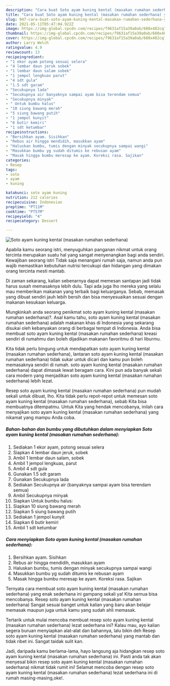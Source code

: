 ```yaml
---
description: "Cara buat Soto ayam kuning kental (masakan rumahan sederhana) yang lezat Untuk Jualan"
title: "Cara buat Soto ayam kuning kental (masakan rumahan sederhana) yang lezat Untuk Jualan"
slug: 947-cara-buat-soto-ayam-kuning-kental-masakan-rumahan-sederhana-yang-lezat-untuk-jualan
date: 2021-05-11T05:47:04.922Z
image: https://img-global.cpcdn.com/recipes/f9631af15a39a0ab/680x482cq70/soto-ayam-kuning-kental-masakan-rumahan-sederhana-foto-resep-utama.jpg
thumbnail: https://img-global.cpcdn.com/recipes/f9631af15a39a0ab/680x482cq70/soto-ayam-kuning-kental-masakan-rumahan-sederhana-foto-resep-utama.jpg
cover: https://img-global.cpcdn.com/recipes/f9631af15a39a0ab/680x482cq70/soto-ayam-kuning-kental-masakan-rumahan-sederhana-foto-resep-utama.jpg
author: Larry Welch
ratingvalue: 4.9
reviewcount: 13
recipeingredient:
- "1 ekor ayam potong sesuai selera"
- "4 lembar daun jeruk sobek"
- "1 lembar daun salam sobek"
- "1 jempol lengkuas parut"
- "4 sdt gula"
- "1.5 sdt garam"
- "Secukupnya lada"
- "Secukupnya air banyaknya sampai ayam bisa terendam semua"
- "Secukupnya minyak"
- " Untuk bumbu halus"
- "10 siung bawang merah"
- "5 siung bawang putih"
- "1 jempol kunyit"
- "6 butir kemiri"
- "1 sdt ketumbar"
recipeinstructions:
- "Bersihkan ayam. Sisihkan"
- "Rebus air hingga mendidih, masukkan ayam"
- "Haluskan bumbu, tumis dengan minyak secukupnya sampai wangi"
- "Masukkan bumbu yg sudah ditumis ke rebusan ayam"
- "Masak hingga bumbu meresap ke ayam. Koreksi rasa. Sajikan"
categories:
- Resep
tags:
- soto
- ayam
- kuning

katakunci: soto ayam kuning 
nutrition: 212 calories
recipecuisine: Indonesian
preptime: "PT11M"
cooktime: "PT57M"
recipeyield: "4"
recipecategory: Dessert

---
```



![Soto ayam kuning kental (masakan rumahan sederhana)](https://img-global.cpcdn.com/recipes/f9631af15a39a0ab/680x482cq70/soto-ayam-kuning-kental-masakan-rumahan-sederhana-foto-resep-utama.jpg)

Apabila kamu seorang istri, menyuguhkan panganan nikmat untuk orang tercinta merupakan suatu hal yang sangat menyenangkan bagi anda sendiri. Kewajiban seorang istri Tidak saja menangani rumah saja, namun anda pun wajib memastikan kebutuhan nutrisi tercukupi dan hidangan yang dimakan orang tercinta mesti mantab.

Di zaman  sekarang, kalian sebenarnya dapat memesan santapan jadi tidak harus susah memasaknya lebih dulu. Tapi ada juga lho mereka yang selalu mau memberikan makanan yang terbaik bagi keluarganya. Sebab, memasak yang dibuat sendiri jauh lebih bersih dan bisa menyesuaikan sesuai dengan makanan kesukaan keluarga. 



Mungkinkah anda seorang penikmat soto ayam kuning kental (masakan rumahan sederhana)?. Asal kamu tahu, soto ayam kuning kental (masakan rumahan sederhana) adalah makanan khas di Indonesia yang sekarang disukai oleh kebanyakan orang di berbagai tempat di Indonesia. Anda bisa membuat soto ayam kuning kental (masakan rumahan sederhana) kreasi sendiri di rumahmu dan boleh dijadikan makanan favoritmu di hari liburmu.

Kita tidak perlu bingung untuk mendapatkan soto ayam kuning kental (masakan rumahan sederhana), lantaran soto ayam kuning kental (masakan rumahan sederhana) tidak sukar untuk dicari dan kamu pun boleh memasaknya sendiri di rumah. soto ayam kuning kental (masakan rumahan sederhana) dapat dimasak lewat beragam cara. Kini pun ada banyak sekali cara modern yang menjadikan soto ayam kuning kental (masakan rumahan sederhana) lebih lezat.

Resep soto ayam kuning kental (masakan rumahan sederhana) pun mudah sekali untuk dibuat, lho. Kita tidak perlu repot-repot untuk memesan soto ayam kuning kental (masakan rumahan sederhana), sebab Kita bisa membuatnya ditempatmu. Untuk Kita yang hendak mencobanya, inilah cara menyajikan soto ayam kuning kental (masakan rumahan sederhana) yang nikamat yang mampu Anda coba.

<!--inarticleads1-->

##### Bahan-bahan dan bumbu yang dibutuhkan dalam menyiapkan Soto ayam kuning kental (masakan rumahan sederhana):

1. Sediakan 1 ekor ayam, potong sesuai selera
1. Siapkan 4 lembar daun jeruk, sobek
1. Ambil 1 lembar daun salam, sobek
1. Ambil 1 jempol lengkuas, parut
1. Ambil 4 sdt gula
1. Gunakan 1.5 sdt garam
1. Gunakan Secukupnya lada
1. Sediakan Secukupnya air (banyaknya sampai ayam bisa terendam semua)
1. Ambil Secukupnya minyak
1. Siapkan  Untuk bumbu halus:
1. Siapkan 10 siung bawang merah
1. Siapkan 5 siung bawang putih
1. Sediakan 1 jempol kunyit
1. Siapkan 6 butir kemiri
1. Ambil 1 sdt ketumbar




<!--inarticleads2-->

##### Cara menyiapkan Soto ayam kuning kental (masakan rumahan sederhana):

1. Bersihkan ayam. Sisihkan
1. Rebus air hingga mendidih, masukkan ayam
1. Haluskan bumbu, tumis dengan minyak secukupnya sampai wangi
1. Masukkan bumbu yg sudah ditumis ke rebusan ayam
1. Masak hingga bumbu meresap ke ayam. Koreksi rasa. Sajikan




Ternyata cara membuat soto ayam kuning kental (masakan rumahan sederhana) yang enak sederhana ini gampang sekali ya! Kita semua bisa mencobanya. Resep soto ayam kuning kental (masakan rumahan sederhana) Sangat sesuai banget untuk kalian yang baru akan belajar memasak maupun juga untuk kamu yang sudah ahli memasak.

Tertarik untuk mulai mencoba membuat resep soto ayam kuning kental (masakan rumahan sederhana) lezat sederhana ini? Kalau mau, ayo kalian segera buruan menyiapkan alat-alat dan bahannya, lalu bikin deh Resep soto ayam kuning kental (masakan rumahan sederhana) yang mantab dan tidak ribet ini. Sangat taidak sulit kan. 

Jadi, daripada kamu berlama-lama, hayo langsung aja hidangkan resep soto ayam kuning kental (masakan rumahan sederhana) ini. Pasti anda tak akan menyesal bikin resep soto ayam kuning kental (masakan rumahan sederhana) nikmat tidak rumit ini! Selamat mencoba dengan resep soto ayam kuning kental (masakan rumahan sederhana) lezat sederhana ini di rumah masing-masing,oke!.

